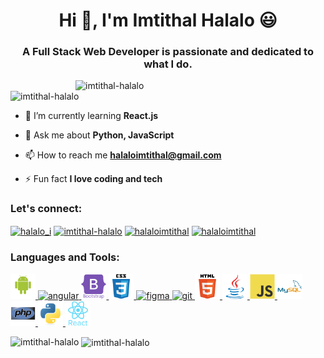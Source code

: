 <h1 align="center">Hi 👋, I'm Imtithal Halalo &#128515;</h1>
<h3 align="center">A Full Stack Web Developer is passionate and dedicated to what I do.</h3>
<img align="right" width="400px" src="[https://s3.us.cloud-object-storage.appdomain.cloud/ibmdev/photos/homepage-illustration-v2.png](https://i.pinimg.com/564x/cc/33/43/cc3343f5696a17a2fcbf7e897acfbe35.jpg)" alt="imtithal-halalo" />


<p align="left"> <img src="https://komarev.com/ghpvc/?username=imtithal-halalo&label=Profile%20views&color=0e75b6&style=flat" alt="imtithal-halalo" /> </p>

- 🌱 I’m currently learning **React.js**

- 💬 Ask me about **Python, JavaScript**

- 📫 How to reach me **halaloimtithal@gmail.com**

- ⚡ Fun fact **I love coding and tech**

<h3 align="left">Let's connect:</h3>
<p align="left">
<a href="https://twitter.com/halalo_i" target="blank"><img align="center" src="https://raw.githubusercontent.com/rahuldkjain/github-profile-readme-generator/master/src/images/icons/Social/twitter.svg" alt="halalo_i" height="30" width="40" /></a>
<a href="https://linkedin.com/in/imtithal-halalo" target="blank"><img align="center" src="https://raw.githubusercontent.com/rahuldkjain/github-profile-readme-generator/master/src/images/icons/Social/linked-in-alt.svg" alt="imtithal-halalo" height="30" width="40" /></a>
<a href="https://www.hackerrank.com/halaloimtithal" target="blank"><img align="center" src="https://raw.githubusercontent.com/rahuldkjain/github-profile-readme-generator/master/src/images/icons/Social/hackerrank.svg" alt="halaloimtithal" height="30" width="40" /></a>
<a href="https://www.leetcode.com/halaloimtithal" target="blank"><img align="center" src="https://raw.githubusercontent.com/rahuldkjain/github-profile-readme-generator/master/src/images/icons/Social/leet-code.svg" alt="halaloimtithal" height="30" width="40" /></a>
</p>

<h3 align="left">Languages and Tools:</h3>
<p align="left"> <a href="https://developer.android.com" target="_blank" rel="noreferrer"> <img src="https://raw.githubusercontent.com/devicons/devicon/master/icons/android/android-original-wordmark.svg" alt="android" width="40" height="40"/> </a> <a href="https://angular.io" target="_blank" rel="noreferrer"> <img src="https://angular.io/assets/images/logos/angular/angular.svg" alt="angular" width="40" height="40"/> </a> <a href="https://getbootstrap.com" target="_blank" rel="noreferrer"> <img src="https://raw.githubusercontent.com/devicons/devicon/master/icons/bootstrap/bootstrap-plain-wordmark.svg" alt="bootstrap" width="40" height="40"/> </a> <a href="https://www.w3schools.com/css/" target="_blank" rel="noreferrer"> <img src="https://raw.githubusercontent.com/devicons/devicon/master/icons/css3/css3-original-wordmark.svg" alt="css3" width="40" height="40"/> </a> <a href="https://www.figma.com/" target="_blank" rel="noreferrer"> <img src="https://www.vectorlogo.zone/logos/figma/figma-icon.svg" alt="figma" width="40" height="40"/> </a> <a href="https://git-scm.com/" target="_blank" rel="noreferrer"> <img src="https://www.vectorlogo.zone/logos/git-scm/git-scm-icon.svg" alt="git" width="40" height="40"/> </a> <a href="https://www.w3.org/html/" target="_blank" rel="noreferrer"> <img src="https://raw.githubusercontent.com/devicons/devicon/master/icons/html5/html5-original-wordmark.svg" alt="html5" width="40" height="40"/> </a> <a href="https://www.java.com" target="_blank" rel="noreferrer"> <img src="https://raw.githubusercontent.com/devicons/devicon/master/icons/java/java-original.svg" alt="java" width="40" height="40"/> </a> <a href="https://developer.mozilla.org/en-US/docs/Web/JavaScript" target="_blank" rel="noreferrer"> <img src="https://raw.githubusercontent.com/devicons/devicon/master/icons/javascript/javascript-original.svg" alt="javascript" width="40" height="40"/> </a> <a href="https://www.mysql.com/" target="_blank" rel="noreferrer"> <img src="https://raw.githubusercontent.com/devicons/devicon/master/icons/mysql/mysql-original-wordmark.svg" alt="mysql" width="40" height="40"/> </a> <a href="https://www.php.net" target="_blank" rel="noreferrer"> <img src="https://raw.githubusercontent.com/devicons/devicon/master/icons/php/php-original.svg" alt="php" width="40" height="40"/> </a> <a href="https://www.python.org" target="_blank" rel="noreferrer"> <img src="https://raw.githubusercontent.com/devicons/devicon/master/icons/python/python-original.svg" alt="python" width="40" height="40"/> </a> <a href="https://reactjs.org/" target="_blank" rel="noreferrer"> <img src="https://raw.githubusercontent.com/devicons/devicon/master/icons/react/react-original-wordmark.svg" alt="react" width="40" height="40"/> </a> </p>

<p><img align="left" src="https://github-readme-stats.vercel.app/api/top-langs?username=imtithal-halalo&show_icons=true&locale=en&layout=compact" alt="imtithal-halalo" /></p>

<p>&nbsp;<img align="center" src="https://github-readme-stats.vercel.app/api?username=imtithal-halalo&show_icons=true&locale=en" alt="imtithal-halalo" /></p>
